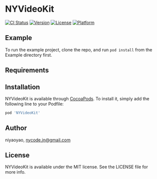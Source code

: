 # NYVideoKit

[![CI Status](https://img.shields.io/travis/niyaoyao/NYVideoKit.svg?style=flat)](https://travis-ci.org/niyaoyao/NYVideoKit)
[![Version](https://img.shields.io/cocoapods/v/NYVideoKit.svg?style=flat)](https://cocoapods.org/pods/NYVideoKit)
[![License](https://img.shields.io/cocoapods/l/NYVideoKit.svg?style=flat)](https://cocoapods.org/pods/NYVideoKit)
[![Platform](https://img.shields.io/cocoapods/p/NYVideoKit.svg?style=flat)](https://cocoapods.org/pods/NYVideoKit)

## Example

To run the example project, clone the repo, and run `pod install` from the Example directory first.

## Requirements

## Installation

NYVideoKit is available through [CocoaPods](https://cocoapods.org). To install
it, simply add the following line to your Podfile:

```ruby
pod 'NYVideoKit'
```

## Author

niyaoyao, nycode.jn@gmail.com

## License

NYVideoKit is available under the MIT license. See the LICENSE file for more info.
